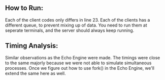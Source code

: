 ## How to Run:
Each of the client codes only differs in line 23. Each of the clients has a different queue, to prevent mixing up of data.
You need to run them at seperate terminals, and the server should always keep running.

## Timing Analysis:
Similar observations as the Echo Engine were made. The timings were close to the same majorly because we were not able to simulate simultaneous processes. Once we figure out how to use fork() in the Echo Engine, we'll extend the same here as well.
